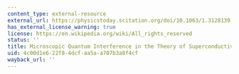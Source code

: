 ```yaml
---
content_type: external-resource
external_url: https://physicstoday.scitation.org/doi/10.1063/1.3128139
has_external_license_warning: true
license: https://en.wikipedia.org/wiki/All_rights_reserved
status: ''
title: Microscopic Quantum Interference in the Theory of Superconductivity
uid: 4c00d1e6-22f8-4dcf-aa5a-a707b3a8f4cf
wayback_url: ''
---
```

